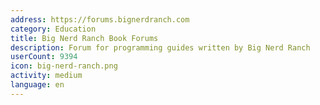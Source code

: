 ```yaml
---
address: https://forums.bignerdranch.com
category: Education
title: Big Nerd Ranch Book Forums
description: Forum for programming guides written by Big Nerd Ranch
userCount: 9394
icon: big-nerd-ranch.png
activity: medium
language: en
---
```

